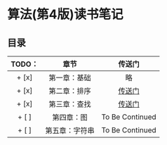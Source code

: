 # 算法(第4版)读书笔记



## 目录

| TODO： | 章节 | 传送门 |
| :------: | :------: | :------: |
| + [x]  | 第一章：基础 | 略 |
| + [x]  | 第二章：排序 | [传送门](https://github.com/Crearns/Algorithms-4th/blob/master/chapter2/README.md) |
| + [x]  | 第三章：查找 | [传送门](https://github.com/Crearns/Algorithms-4th/blob/master/chapter3/README.md) |
| + [ ]  | 第四章：图 | To Be Continued |
| + [ ]  | 第五章：字符串 | To Be Continued |


